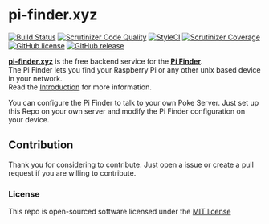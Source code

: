 # pi-finder.xyz
[![Build Status](https://img.shields.io/travis/strebl/pi.strebl.ch.svg?style=flat-square)](https://travis-ci.org/strebl/pi.strebl.ch)
[![Scrutinizer Code Quality](https://img.shields.io/scrutinizer/g/strebl/pi.strebl.ch.svg?style=flat-square)](https://scrutinizer-ci.com/g/strebl/pi.strebl.ch/?branch=master)
[![StyleCI](https://styleci.io/repos/33052778/shield)](https://styleci.io/repos/33052778)
[![Scrutinizer Coverage](https://img.shields.io/scrutinizer/coverage/g/strebl/pi.strebl.ch.svg?style=flat-square)](https://scrutinizer-ci.com/g/strebl/pi.strebl.ch/code-structure/master)
[![GitHub license](https://img.shields.io/github/license/strebl/pi.strebl.ch.svg?style=flat-square)](https://github.com/strebl/pi.strebl.ch/blob/master/LICENSE)
[![GitHub release](https://img.shields.io/github/release/strebl/pi.strebl.ch.svg?style=flat-square)](https://github.com/strebl/pi.strebl.ch/releases)

[**pi-finder.xyz**](https://pi-finder.xyz) is the free backend service for the [**Pi Finder**](https://github.com/strebl/pi-finder#pi-finder).  
The Pi Finder lets you find your Raspberry Pi or any other unix based device in your network.  
Read the [Introduction](https://pi-finder.xyz/getting-started#Introduction) for more information.

You can configure the Pi Finder to talk to your own Poke Server. Just set up this Repo on your own server and modify the Pi Finder configuration on your device.

## Contribution
Thank you for considering to contribute. Just open a issue or create a pull request if you are willing to contribute.

### License

This repo is open-sourced software licensed under the [MIT license](http://opensource.org/licenses/MIT)
